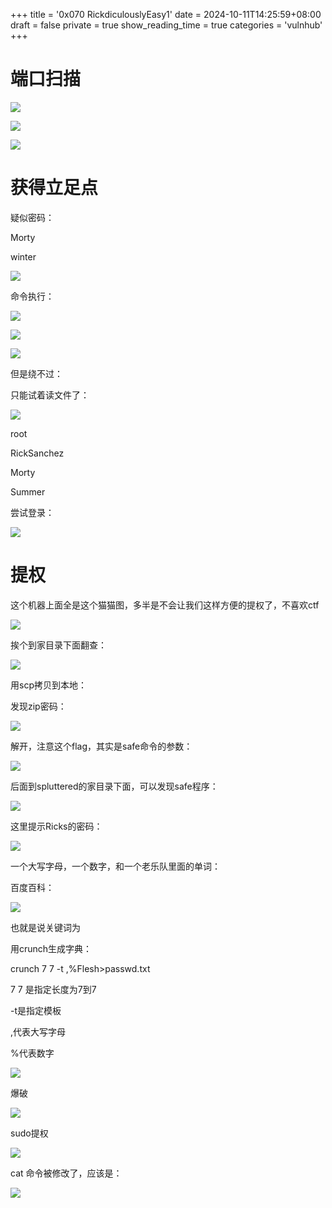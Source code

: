 +++
title = '0x070 RickdiculouslyEasy1'
date = 2024-10-11T14:25:59+08:00
draft = false
private = true
show_reading_time = true
categories = 'vulnhub'
+++



# 端口扫描

![](/vulnhub_img/WEBRESOURCE5cbc3ff694af78babf329faafbeb8c40image.png)

![](/vulnhub_img/WEBRESOURCE67a9197bd0fd1203c02ca7a89084b0e4image.png)

![](/vulnhub_img/WEBRESOURCEbc19427b819251d2b91a35a3ad2e6264image.png)

# 获得立足点

疑似密码：

Morty

winter

![](/vulnhub_img/WEBRESOURCE49cfa6d319bbeb7b1c4ecaf419e2ca07image.png)

命令执行：

![](/vulnhub_img/WEBRESOURCE31945c2cf71da08cff40f47ab704d5a1image.png)

![](/vulnhub_img/WEBRESOURCEcdcf7ea6ebab7672f94dc0dfe8d6b656image.png)

![](/vulnhub_img/WEBRESOURCEcb7bdedf7cddf620c13f569fa1ebafa2image.png)

但是绕不过：

只能试着读文件了：

![](/vulnhub_img/WEBRESOURCEddcc6ab190e9dbf6796ed17ab9ba113eimage.png)

root

RickSanchez

Morty

Summer

尝试登录：

![](/vulnhub_img/WEBRESOURCE8bd6eae8ed2a8c8f3b98646e070c0ad2image.png)

# 提权

这个机器上面全是这个猫猫图，多半是不会让我们这样方便的提权了，不喜欢ctf

![](/vulnhub_img/WEBRESOURCEdca0a5632c4ff0ac47e8c8802f3908afimage.png)

挨个到家目录下面翻查：

![](/vulnhub_img/WEBRESOURCE5de708d3010c45f84f10eacf363c7101image.png)

用scp拷贝到本地：

发现zip密码：

![](/vulnhub_img/WEBRESOURCE62665b8b88ac0bc5806a1ad69eb1d4deimage.png)

解开，注意这个flag，其实是safe命令的参数：

![](/vulnhub_img/WEBRESOURCEb5128f847ff32bd92bf899033bed3d2eimage.png)

后面到spluttered的家目录下面，可以发现safe程序：

![](/vulnhub_img/WEBRESOURCE51b4736573a6e576f59e23318439d00eimage.png)

这里提示Ricks的密码：

![](/vulnhub_img/WEBRESOURCE6ce4d89102e601752aff2508cb971051image.png)

一个大写字母，一个数字，和一个老乐队里面的单词：

百度百科：

![](/vulnhub_img/WEBRESOURCEb767c55ea517874f0b5b3acae6b23326image.png)

也就是说关键词为

用crunch生成字典：

crunch 7 7 -t ,%Flesh>passwd.txt

7 7 是指定长度为7到7

-t是指定模板

,代表大写字母

%代表数字

![](/vulnhub_img/WEBRESOURCE79b25e966cfee71ba7fc0702d53269faimage.png)

爆破

![](/vulnhub_img/WEBRESOURCE4ec64450c7b0269f7ec699b5e4ffb75fimage.png)

sudo提权

![](/vulnhub_img/WEBRESOURCEfe15b571e7cca2a3c50582531b9489e4image.png)

cat 命令被修改了，应该是：

![](/vulnhub_img/WEBRESOURCE49961a111e9fb6049e6ca1e1cac2389eimage.png)